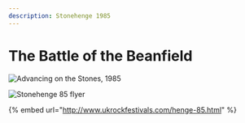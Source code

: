 ```yaml
---
description: Stonehenge 1985
---
```


# The Battle of the Beanfield

![Advancing on the Stones, 1985](https://user-images.githubusercontent.com/25156451/125209706-a4a03f00-e292-11eb-8fea-eb3b86c69fd8.jpg)

![Stonehenge 85 flyer](https://user-images.githubusercontent.com/25156451/125209760-0eb8e400-e293-11eb-8a91-b562f039d760.jpg)

{% embed url="http://www.ukrockfestivals.com/henge-85.html" %}




